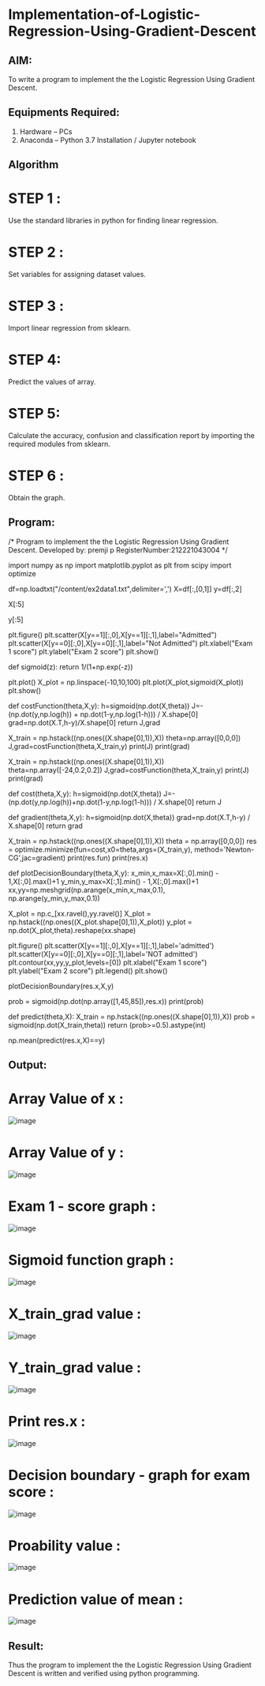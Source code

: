 # Implementation-of-Logistic-Regression-Using-Gradient-Descent

## AIM:
To write a program to implement the the Logistic Regression Using Gradient Descent.

## Equipments Required:
1. Hardware – PCs
2. Anaconda – Python 3.7 Installation / Jupyter notebook

## Algorithm
# STEP 1 :

Use the standard libraries in python for finding linear regression.
# STEP 2 :

Set variables for assigning dataset values.
# STEP 3 :

Import linear regression from sklearn.
# STEP 4:

Predict the values of array.
# STEP 5:

Calculate the accuracy, confusion and classification report by importing the required modules from sklearn.
# STEP 6 :
Obtain the graph. 

## Program:

/*
Program to implement the the Logistic Regression Using Gradient Descent.
Developed by: premji p
RegisterNumber:212221043004
*/


import numpy as np
import matplotlib.pyplot as plt
from scipy import optimize

df=np.loadtxt("/content/ex2data1.txt",delimiter=',')
X=df[:,[0,1]]
y=df[:,2]

X[:5]

y[:5]

plt.figure()
plt.scatter(X[y==1][:,0],X[y==1][:,1],label="Admitted")
plt.scatter(X[y==0][:,0],X[y==0][:,1],label="Not Admitted")
plt.xlabel("Exam 1 score")
plt.ylabel("Exam 2 score")
plt.show()

def sigmoid(z):
  return 1/(1+np.exp(-z))

plt.plot()
X_plot = np.linspace(-10,10,100)
plt.plot(X_plot,sigmoid(X_plot))
plt.show()

def costFunction(theta,X,y):
  h=sigmoid(np.dot(X,theta))
  J=-(np.dot(y,np.log(h)) + np.dot(1-y,np.log(1-h))) / X.shape[0]
  grad=np.dot(X.T,h-y)/X.shape[0]
  return J,grad

X_train = np.hstack((np.ones((X.shape[0],1)),X))
theta=np.array([0,0,0])
J,grad=costFunction(theta,X_train,y)
print(J)
print(grad)

X_train = np.hstack((np.ones((X.shape[0],1)),X))
theta=np.array([-24,0.2,0.2])
J,grad=costFunction(theta,X_train,y)
print(J)
print(grad)

def cost(theta,X,y):
  h=sigmoid(np.dot(X,theta))
  J=-(np.dot(y,np.log(h))+np.dot(1-y,np.log(1-h))) / X.shape[0]
  return J

def gradient(theta,X,y):
  h=sigmoid(np.dot(X,theta))
  grad=np.dot(X.T,h-y) / X.shape[0]
  return grad

X_train = np.hstack((np.ones((X.shape[0],1)),X))
theta = np.array([0,0,0])
res = optimize.minimize(fun=cost,x0=theta,args=(X_train,y),
                        method='Newton-CG',jac=gradient)
print(res.fun)
print(res.x)

def plotDecisionBoundary(theta,X,y):
  x_min,x_max=X[:,0].min() - 1,X[:,0].max()+1
  y_min,y_max=X[:,1].min() - 1,X[:,0].max()+1
  xx,yy=np.meshgrid(np.arange(x_min,x_max,0.1),
                    np.arange(y_min,y_max,0.1))

  X_plot = np.c_[xx.ravel(),yy.ravel()]
  X_plot = np.hstack((np.ones((X_plot.shape[0],1)),X_plot))
  y_plot = np.dot(X_plot,theta).reshape(xx.shape)

  plt.figure()
  plt.scatter(X[y==1][:,0],X[y==1][:,1],label='admitted')
  plt.scatter(X[y==0][:,0],X[y==0][:,1],label='NOT admitted')
  plt.contour(xx,yy,y_plot,levels=[0])
  plt.xlabel("Exam 1 score")
  plt.ylabel("Exam 2 score")
  plt.legend()
  plt.show()

plotDecisionBoundary(res.x,X,y)

prob = sigmoid(np.dot(np.array([1,45,85]),res.x))
print(prob)

def predict(theta,X):
  X_train = np.hstack((np.ones((X.shape[0],1)),X))
  prob = sigmoid(np.dot(X_train,theta))
  return (prob>=0.5).astype(int)

np.mean(predict(res.x,X)==y)


## Output:
# Array Value of x :
![image](https://github.com/chandramohan3/-Implementation-of-Logistic-Regression-Using-Gradient-Descent/assets/142579775/031d22ed-b498-4389-b18d-695f7a820d45)

# Array Value of y :
![image](https://github.com/chandramohan3/-Implementation-of-Logistic-Regression-Using-Gradient-Descent/assets/142579775/9beeb3db-0e03-45a1-bf1b-fc7535645b85)

# Exam 1 - score graph :
![image](https://github.com/chandramohan3/-Implementation-of-Logistic-Regression-Using-Gradient-Descent/assets/142579775/c8497a8e-6941-47ef-abb6-60849fe68bf2)

# Sigmoid function graph :
![image](https://github.com/chandramohan3/-Implementation-of-Logistic-Regression-Using-Gradient-Descent/assets/142579775/2e27848e-95c4-4f47-a45e-9422adda0416)

# X_train_grad value :
![image](https://github.com/chandramohan3/-Implementation-of-Logistic-Regression-Using-Gradient-Descent/assets/142579775/42e28d10-d6f2-4aaa-a677-54bfb29c7150)

# Y_train_grad value :
![image](https://github.com/chandramohan3/-Implementation-of-Logistic-Regression-Using-Gradient-Descent/assets/142579775/028f0410-7a7e-4fc1-bb26-4fa751733a06)

# Print res.x :
![image](https://github.com/chandramohan3/-Implementation-of-Logistic-Regression-Using-Gradient-Descent/assets/142579775/8165a862-f168-4878-a469-69169a938340)

# Decision boundary - graph for exam score :
![image](https://github.com/chandramohan3/-Implementation-of-Logistic-Regression-Using-Gradient-Descent/assets/142579775/dd18822d-91e8-4a11-bf83-cabc2152c0e8)

# Proability value :
![image](https://github.com/chandramohan3/-Implementation-of-Logistic-Regression-Using-Gradient-Descent/assets/142579775/4d64293b-e240-44ab-b8d7-92d2acd6762a)

# Prediction value of mean :
![image](https://github.com/chandramohan3/-Implementation-of-Logistic-Regression-Using-Gradient-Descent/assets/142579775/b143f71d-a5c5-42dc-a386-d64ad563808c)

## Result:
Thus the program to implement the the Logistic Regression Using Gradient Descent is written and verified using python programming.
